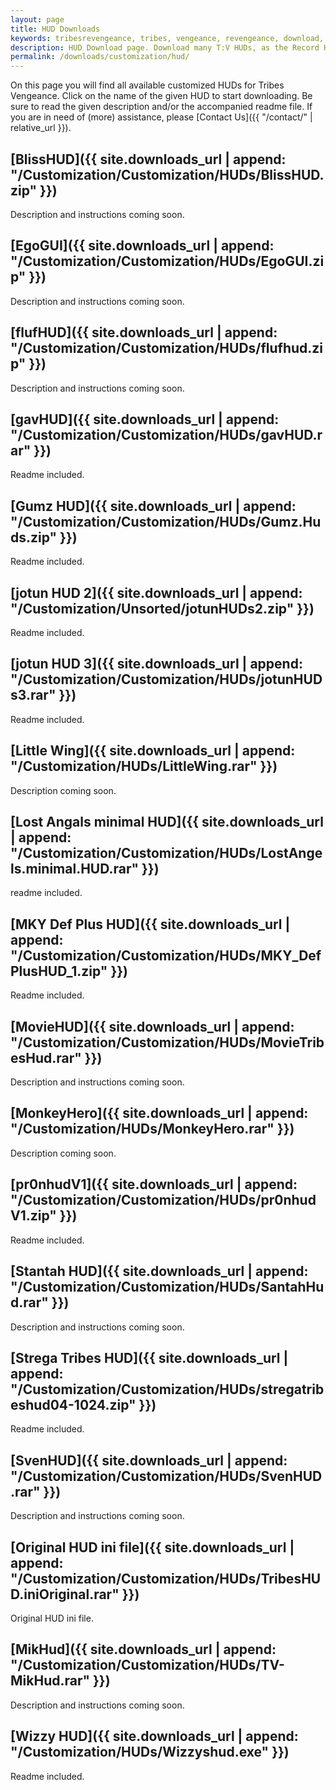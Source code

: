 ```yaml
---
layout: page
title: HUD Downloads
keywords: tribesrevengeance, tribes, vengeance, revengeance, download, hud, heads, up, display, GUI, interfce, user, record
description: HUD Download page. Download many T:V HUDs, as the Record HUD, Defauld+ HUD and much more!
permalink: /downloads/customization/hud/
---
```


On this page you will find all available customized HUDs for Tribes Vengeance. Click on the name of the given HUD to start downloading. Be sure to read the given description and/or the accompanied readme file. If you are in need of (more) assistance, please [Contact Us]({{ "/contact/" | relative_url }}).


## [BlissHUD]({{ site.downloads_url | append: "/Customization/Customization/HUDs/BlissHUD.zip" }})

Description and instructions coming soon.

  
  

## [EgoGUI]({{ site.downloads_url | append: "/Customization/Customization/HUDs/EgoGUI.zip" }})

Description and instructions coming soon.

  
  

## [flufHUD]({{ site.downloads_url | append: "/Customization/Customization/HUDs/flufhud.zip" }})

Description and instructions coming soon.

  
  

## [gavHUD]({{ site.downloads_url | append: "/Customization/Customization/HUDs/gavHUD.rar" }})

Readme included.

  
  

## [Gumz HUD]({{ site.downloads_url | append: "/Customization/Customization/HUDs/Gumz.Huds.zip" }})

Readme included.

  
  

## [jotun HUD 2]({{ site.downloads_url | append: "/Customization/Unsorted/jotunHUDs2.zip" }})

Readme included.

  
  

## [jotun HUD 3]({{ site.downloads_url | append: "/Customization/Customization/HUDs/jotunHUDs3.rar" }})

Readme included.

  
  

## [Little Wing]({{ site.downloads_url | append: "/Customization/HUDs/LittleWing.rar" }})

Description coming soon.

  
  

## [Lost Angals minimal HUD]({{ site.downloads_url | append: "/Customization/Customization/HUDs/LostAngels.minimal.HUD.rar" }})

readme included.

  
  

## [MKY Def Plus HUD]({{ site.downloads_url | append: "/Customization/Customization/HUDs/MKY_DefPlusHUD_1.zip" }})

Readme included.

  
  

## [MovieHUD]({{ site.downloads_url | append: "/Customization/Customization/HUDs/MovieTribesHud.rar" }})

Description and instructions coming soon.

  
  

## [MonkeyHero]({{ site.downloads_url | append: "/Customization/HUDs/MonkeyHero.rar" }})

Description coming soon.

  
  

## [pr0nhudV1]({{ site.downloads_url | append: "/Customization/Customization/HUDs/pr0nhudV1.zip" }})

Readme included.

  
  

## [Stantah HUD]({{ site.downloads_url | append: "/Customization/Customization/HUDs/SantahHud.rar" }})

Description and instructions coming soon.

  
  

## [Strega Tribes HUD]({{ site.downloads_url | append: "/Customization/Customization/HUDs/stregatribeshud04-1024.zip" }})

Readme included.

  
  

## [SvenHUD]({{ site.downloads_url | append: "/Customization/Customization/HUDs/SvenHUD.rar" }})

Description and instructions coming soon.

  
  

## [Original HUD ini file]({{ site.downloads_url | append: "/Customization/Customization/HUDs/TribesHUD.iniOriginal.rar" }})

Original HUD ini file.

  
  

## [MikHud]({{ site.downloads_url | append: "/Customization/Customization/HUDs/TV-MikHud.rar" }})

Description and instructions coming soon.

  
  

## [Wizzy HUD]({{ site.downloads_url | append: "/Customization/HUDs/Wizzyshud.exe" }})

Readme included.
